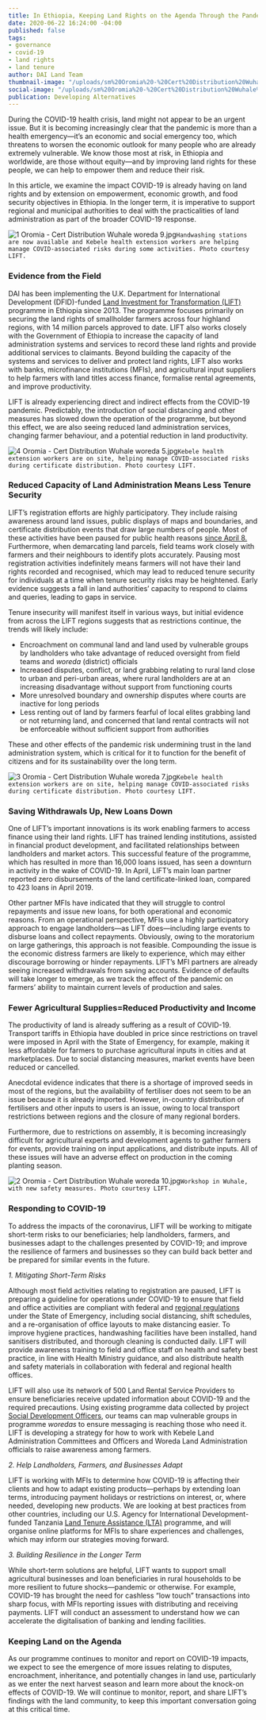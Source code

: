 ```yaml
---
title: In Ethiopia, Keeping Land Rights on the Agenda Through the Pandemic
date: 2020-06-22 16:24:00 -04:00
published: false
tags:
- governance
- covid-19
- land rights
- land tenure
author: DAI Land Team
thumbnail-image: "/uploads/sm%20Oromia%20-%20Cert%20Distribution%20Wuhale%20woreda%209.jpg"
social-image: "/uploads/sm%20Oromia%20-%20Cert%20Distribution%20Wuhale%20woreda%209.jpg"
publication: Developing Alternatives
---
```


During the COVID-19 health crisis, land might not appear to be an urgent issue. But it is becoming increasingly clear that the pandemic is more than a health emergency—it’s an economic and social emergency too, which threatens to worsen the economic outlook for many people who are already extremely vulnerable. We know those most at risk, in Ethiopia and worldwide, are those without equity—and by improving land rights for these people, we can help to empower them and reduce their risk.






In this article, we examine the impact COVID-19 is already having on land rights and by extension on empowerment, economic growth, and food security objectives in Ethiopia. In the longer term, it is imperative to support regional and municipal authorities to deal with the practicalities of land administration as part of the broader COVID-19 response.

![1 Oromia - Cert Distribution Wuhale woreda 9.jpg](/uploads/1%20Oromia%20-%20Cert%20Distribution%20Wuhale%20woreda%209.jpg)`Handwashing stations are now available and Kebele health extension workers are helping manage COVID-associated risks during some activities. Photo courtesy LIFT.`

### Evidence from the Field 

DAI has been implementing the U.K. Department for International Development (DFID)-funded [Land Investment for Transformation (LIFT)](https://www.dai.com/our-work/projects/ethiopia-land-investment-transformation-lift) programme in Ethiopia since 2013. The programme focuses primarily on securing the land rights of smallholder farmers across four highland regions, with 14 million parcels approved to date. LIFT also works closely with the Government of Ethiopia to increase the capacity of land administration systems and services to record these land rights and provide additional services to claimants. Beyond building the capacity of the systems and services to deliver and protect land rights, LIFT also works with banks, microfinance institutions (MFIs), and agricultural input suppliers to help farmers with land titles access finance, formalise rental agreements, and improve productivity. 

LIFT is already experiencing direct and indirect effects from the COVID-19 pandemic. Predictably, the introduction of social distancing and other measures has slowed down the operation of the programme, but beyond this effect, we are also seeing reduced land administration services, changing farmer behaviour, and a potential reduction in land productivity. 

![4 Oromia - Cert Distribution Wuhale woreda 5.jpg](/uploads/4%20Oromia%20-%20Cert%20Distribution%20Wuhale%20woreda%205.jpg)`Kebele health extension workers are on site, helping manage COVID-associated risks during certificate distribution. Photo courtesy LIFT.`

### Reduced Capacity of Land Administration Means Less Tenure Security 

LIFT’s registration efforts are highly participatory. They include raising awareness around land issues, public displays of maps and boundaries, and certificate distribution events that draw large numbers of people. Most of these activities have been paused for public health reasons [since April 8.](https://www.aljazeera.com/news/2020/04/ethiopia-declares-state-emergency-fight-covid-19-200408142519485.html) Furthermore, when demarcating land parcels, field teams work closely with farmers and their neighbours to identify plots accurately. Pausing most registration activities indefinitely means farmers will not have their land rights recorded and recognised, which may lead to reduced tenure security for individuals at a time when tenure security risks may be heightened. Early evidence suggests a fall in land authorities’ capacity to respond to claims and queries, leading to gaps in service.

Tenure insecurity will manifest itself in various ways, but initial evidence from across the LIFT regions suggests that as restrictions continue, the trends will likely include:
* Encroachment on communal land and land used by vulnerable groups by landholders who take advantage of reduced oversight from field teams and *woreda* (district) officials
* Increased disputes, conflict, or land grabbing relating to rural land close to urban and peri-urban areas, where rural landholders are at an increasing disadvantage without support from functioning courts
* More unresolved boundary and ownership disputes where courts are inactive for long periods
* Less renting out of land by farmers fearful of local elites grabbing land or not returning land, and concerned that land rental contracts will not be enforceable without sufficient support from authorities

These and other effects of the pandemic risk undermining trust in the land administration system, which is critical for it to function for the benefit of citizens and for its sustainability over the long term. 

![3 Oromia - Cert Distribution Wuhale woreda 7.jpg](/uploads/3%20Oromia%20-%20Cert%20Distribution%20Wuhale%20woreda%207.jpg)`Kebele health extension workers are on site, helping manage COVID-associated risks during certificate distribution. Photo courtesy LIFT.`

### Saving Withdrawals Up, New Loans Down

One of LIFT’s important innovations is its work enabling farmers to access finance using their land rights. LIFT has trained lending institutions, assisted in financial product development, and facilitated relationships between landholders and market actors. This successful feature of the programme, which has resulted in more than 16,000 loans issued, has seen a downturn in activity in the wake of COVID-19. In April, LIFT’s main loan partner reported zero disbursements of the land certificate-linked loan, compared to 423 loans in April 2019.  

Other partner MFIs have indicated that they will struggle to control repayments and issue new loans, for both operational and economic reasons. From an operational perspective, MFIs use a highly participatory approach to engage landholders—as LIFT does—including large events to disburse loans and collect repayments. Obviously, owing to the moratorium on large gatherings, this approach is not feasible. Compounding the issue is the economic distress farmers are likely to experience, which may either discourage borrowing or hinder repayments. LIFT’s MFI partners are already seeing increased withdrawals from saving accounts. Evidence of defaults will take longer to emerge, as we track the effect of the pandemic on farmers’ ability to maintain current levels of production and sales.  

### Fewer Agricultural Supplies=Reduced Productivity and Income 

The productivity of land is already suffering as a result of COVID-19. Transport tariffs in Ethiopia have doubled in price since restrictions on travel were imposed in April with the State of Emergency, for example, making it less affordable for farmers to purchase agricultural inputs in cities and at marketplaces. Due to social distancing measures, market events have been reduced or cancelled. 

Anecdotal evidence indicates that there is a shortage of improved seeds in most of the regions, but the availability of fertiliser does not seem to be an issue because it is already imported. However, in-country distribution of fertilisers and other inputs to users is an issue, owing to local transport restrictions between regions and the closure of many regional borders. 

Furthermore, due to restrictions on assembly, it is becoming increasingly difficult for agricultural experts and development agents to gather farmers for events, provide training on input applications, and distribute inputs. All of these issues will have an adverse effect on production in the coming planting season.  

![2 Oromia - Cert Distribution Wuhale woreda 10.jpg](/uploads/2%20Oromia%20-%20Cert%20Distribution%20Wuhale%20woreda%2010.jpg)`Workshop in Wuhale, with new safety measures. Photo courtesy LIFT.`

### Responding to COVID-19

To address the impacts of the coronavirus, LIFT will be working to mitigate short-term risks to our beneficiaries; help landholders, farmers, and businesses adapt to the challenges presented by COVID-19; and improve the resilience of farmers and businesses so they can build back better and be prepared for similar events in the future.

*1. Mitigating Short-Term Risks* 

Although most field activities relating to registration are paused, LIFT is preparing a guideline for operations under COVID-19 to ensure that field and office activities are compliant with federal and [regional regulations](https://www.ethioembassy.org.uk/ethiopia-declares-state-of-emergency-to-curb-transmission-of-coronavirus/) under the State of Emergency, including social distancing, shift schedules, and a re-organisation of office layouts to make distancing easier. To improve hygiene practices, handwashing facilities have been installed, hand sanitisers distributed, and thorough cleaning is conducted daily. LIFT will provide awareness training to field and office staff on health and safety best practice, in line with Health Ministry guidance, and also distribute health and safety materials in collaboration with federal and regional health offices.

LIFT will also use its network of 500 Land Rental Service Providers to ensure beneficiaries receive updated information about COVID-19 and the required precautions. Using existing programme data collected by project [Social Development Officers](https://www.dai.com/uploads/DAI%20SDO%20Guide-3ddf0d.pdf), our teams can map vulnerable groups in programme *woredas* to ensure messaging is reaching those who need it. LIFT is developing a strategy for how to work with Kebele Land Administration Committees and Officers and Woreda Land Administration officials to raise awareness among farmers.

*2. Help Landholders, Farmers, and Businesses Adapt*

LIFT is working with MFIs to determine how COVID-19 is affecting their clients and how to adapt existing products—perhaps by extending loan terms, introducing payment holidays or restrictions on interest, or, where needed, developing new products. We are looking at best practices from other countries, including our U.S. Agency for International Development-funded Tanzania [Land Tenure Assistance (LTA)](https://www.dai.com/our-work/projects/tanzania-feed-future-tanzania-land-tenure-assistance-lta) programme, and will organise online platforms for MFIs to share experiences and challenges, which may inform our strategies moving forward. 

*3. Building Resilience in the Longer Term*

While short-term solutions are helpful, LIFT wants to support small agricultural businesses and loan beneficiaries in rural households to be more resilient to future shocks—pandemic or otherwise. For example, COVID-19 has brought the need for cashless “low touch” transactions into sharp focus, with MFIs reporting issues with distributing and receiving payments. LIFT will conduct an assessment to understand how we can accelerate the digitalisation of banking and lending facilities. 

### Keeping Land on the Agenda

As our programme continues to monitor and report on COVID-19 impacts, we expect to see the emergence of more issues relating to disputes, encroachment, inheritance, and potentially changes in land use, particularly as we enter the next harvest season and learn more about the knock-on effects of COVID-19. We will continue to monitor, report, and share LIFT’s findings with the land community, to keep this important conversation going at this critical time. 